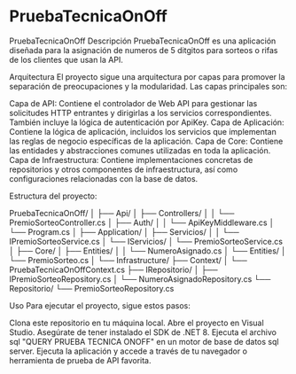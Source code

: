 # PruebaTecnicaOnOff

PruebaTecnicaOnOff
Descripción
PruebaTecnicaOnOff es una aplicación diseñada para la asignación de numeros de 5 ditgitos para sorteos o rifas de los clientes que usan la API.

Arquitectura
El proyecto sigue una arquitectura por capas para promover la separación de preocupaciones y la modularidad. Las capas principales son:

Capa de API: Contiene el controlador de Web API para gestionar las solicitudes HTTP entrantes y dirigirlas a los servicios correspondientes. También incluye la lógica de autenticación por ApiKey.
Capa de Aplicación: Contiene la lógica de aplicación, incluidos los servicios que implementan las reglas de negocio específicas de la aplicación.
Capa de Core: Contiene las entidades y abstracciones comunes utilizadas en toda la aplicación.
Capa de Infraestructura: Contiene implementaciones concretas de repositorios y otros componentes de infraestructura, así como configuraciones relacionadas con la base de datos.

Estructura del proyecto:

PruebaTecnicaOnOff/
│
├── Api/
│   ├── Controllers/
│   │   └── PremioSorteoController.cs
│   ├── Auth/
│   │   └── ApiKeyMiddleware.cs
│   └── Program.cs
│
├── Application/
│   ├── Servicios/
│   │   └── IPremioSorteoService.cs
│   └── IServicios/
│       └── PremioSorteoService.cs
│
├── Core/
│   ├── Entities/
│   │   └── NumeroAsignado.cs
│   └── Entities/
│       └── PremioSorteo.cs
│
└── Infrastructure/
    ├── Context/
    │   └── PruebaTecnicaOnOffContext.cs
    ├── IRepositorio/
    │   ├── IPremioSorteoRepository.cs
    │   └── NumeroAsignadoRepository.cs
    └── Repositorio/
        └── PremioSorteoRepository.cs


Uso
Para ejecutar el proyecto, sigue estos pasos:

Clona este repositorio en tu máquina local.
Abre el proyecto en Visual Studio.
Asegúrate de tener instalado el SDK de .NET 8.
Ejecuta el archivo sql "QUERY PRUEBA TECNICA ONOFF" en un motor de base de datos sql server.
Ejecuta la aplicación y accede a través de tu navegador o herramienta de prueba de API favorita.

